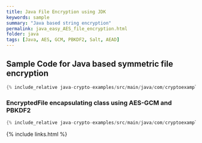 ```yaml
---
title: Java File Encryption using JDK
keywords: sample
summary: "Java based string encryption"
permalink: java_easy_AES_file_encryption.html
folder: java
tags: [Java, AES, GCM, PBKDF2, Salt, AEAD]
---
```


## Sample Code for Java based symmetric file encryption 

```java
{% include_relative java-crypto-examples/src/main/java/com/cryptoexamples/java/ExampleEncryptedFile.java %}
```

### EncryptedFile encapsulating class using AES-GCM and PBKDF2
```java
{% include_relative java-crypto-examples/src/main/java/com/cryptoexamples/java/EncryptedFile.java %}
```


{% include links.html %}